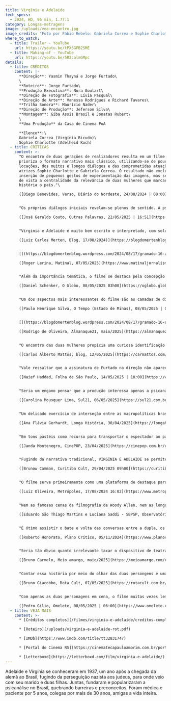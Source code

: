 ```yaml
---
title: Virgínia e Adelaide
tech_specs:
  - 2024, HD, 96 min, 1.77:1
category: Longas-metragens
image: /uploads/vea-encontro.jpg
image_credits: "Foto por Fábio Rebelo: Gabriela Correa e Sophie Charlotte"
where_to_watch:
  - title: Trailer - YouTube
    url: https://youtu.be/tPXSGFB2SME
  - title: Making-of - YouTube
    url: https://youtu.be/5R2calmGMpc
details:
  - title: CRÉDITOS
    content: |-
      **Direção**: Yasmin Thayná e Jorge Furtado\
      \
      **Roteiro**: Jorge Furtado\
      **Produção Executiva**: Nora Goulart\
      **Direção de Fotografia**: Lívia Pasqual\
      **Direção de Arte**: Vanessa Rodrigues e Richard Tavares\
      **Trilha Sonora**: Maurício Nader\
      **Direção de Produção**: Jeferson Silva\
      **Montagem**: Giba Assis Brasil e Jonatas Rubert\
      \
      **Uma Produção** da Casa de Cinema PoA

      **Elenco**:\
      Gabriela Correa (Virgínia Bicudo)\
      Sophie Charlotte (Adelheid Koch)
  - title: CRÍTICAS
    content: >-
      "O encontro de duas gerações de realizadores resulta em um filme que
      prioriza o formato narrativo mais clássico, utilizando-se de poucas
      locações, dos muitos e longos diálogos e das comprometidas atuações das
      atrizes Sophie Charlotte e Gabriela Correa. O resultado não exclui a
      inserção de pequenos gestos de experimentação das imagens, mas sem perder
      de vista a centralidade da relevância de duas mulheres que marcaram a
      história o país."\

      ([Diego Benevides, Verso, Diário do Nordeste, 24/08/2024 | 08:00](https://diariodonordeste.verdesmares.com.br/verso/filme-virginia-e-adelaide-narra-o-encontro-de-duas-mulheres-pioneiras-da-psicanalise-no-brasil-1.3549588))


      "Os próprios diálogos iniciais revelam-se plenos de sentido. A psicanálise, afinal, é essencialmente conversa, troca de experiências, memórias e impressões. O cinema, idem. É essa confluência entre o cinema e o processo analítico que o filme parece buscar - e ocasionalmente encontrar - na alternância entre os rostos e corpos que falam (por vezes com a tela dividida ao meio) e também nas associações de imagens, de evocações, de sonhos e devaneios."\

      ([José Geraldo Couto, Outras Palavras, 22/05/2025 | 16:51](https://outraspalavras.net/poeticas/cinema-a-arte-do-dialogo/))


      "Virginia e Adelaide é muito bem escrito e interpretado, com soluções engenhosas de mise-en-scène. Quando as duas se apresentam, Jorge e Yasmim filmam em plano/contraplano, quebrando a quarta parede. Gabriela e Sophie falam diretamente para a câmera. O filme é cheio desses recursos que quebram a dramaturgia tradicional."\

      ([Luiz Carlos Merten, Blog, 17/08/2024)](https://blogdomertenblog.wordpress.com/2024/08/17/gramado-16-adelaide-e-virginia-e-a-minha-decepcao-nenhum-reconhecimento-para-um-corpo-so/)


      [](https://blogdomertenblog.wordpress.com/2024/08/17/gramado-16-adelaide-e-virginia-e-a-minha-decepcao-nenhum-reconhecimento-para-um-corpo-so/)"Como é recorrente nas produções escritas e/ou dirigidas pelo cineasta, o filme costura com fluência cenas dramáticas com apresentações informativas que remetem ao cinema documentário. Merece destaque também a recriação da primeira sessão de análise de Virgínia com Adelaide em uma longa sequência que convida o espectador a partilhar da intimidade de um consultório médico."\

      ([Roger Lerina, Matinal, 07/05/2025](https://www.matinaljornalismo.com.br/rogerlerina/cinema/virginia-e-adelaide-lanca-luz-sobre-duas-pioneiras-da-psicanalise-no-brasil/))


      "Além da importância temática, o filme se destaca pela concepção dos ambientes. Há uma alternância entre a proposta realista do consultório de Adelaide, onde se passam muitas sequências, e espaços abstratos e assumidamente cenográficos que, em todo caso, trazem Virgínia e Adelaide envolvidas em situações concretas (apresentação de programa de rádio, leitura de cartas). (...) Bonequinho aplaude."\

      ([Daniel Schenker, O Globo, 08/05/2025 03h00](https://oglobo.globo.com/rioshow/cinema/guia/virginia-e-adelaide-com-sophie-charlotte-mostra-como-tragedias-coletivas-reverberam-na-vida-de-mulheres.ghtml))


      "Um dos aspectos mais interessantes do filme são as camadas de discussão que apresenta, primeiramente colocando em comparação as vidas de Virgínia - uma filha de negro beneficiado pela Lei do Ventre Livre, no século anterior, e que sofre todo tipo de discriminação para poder trabalhar com saúde pública - e Adelheid, judia alemã que foge da ascensão nazista em Berlim, encontrando refúgio no Brasil. Ambas são mulheres perseguidas pelo contexto histórico-social e que se fortalecem nessa amizade."\

      ([Paulo Henrique Silva, O Tempo (Estado de Minas), 08/05/2025 | 07:00](https://www.otempo.com.br/entretenimento/2025/5/8/filme-com-sophie-charlotte-destaca-a-importancia-de-duas-mulheres-para-a-psicanalise-brasileira))


      [](https://blogdomertenblog.wordpress.com/2024/08/17/gramado-16-adelaide-e-virginia-e-a-minha-decepcao-nenhum-reconhecimento-para-um-corpo-so/)"É espantoso notar que apenas duas atrizes nos carregam durante os 94 minutos de duração. Virgínia e Adelaide privilegia o diálogo, mas não é cansativo. Uma obra que carrega muita informação, mas que não soa professoral. E muito desse predicado está, claro, na direção das atrizes, mas, principalmente, no talento de Gabriela Correa e de Sophie Charlotte."\

      ([Rodrigo de Oliveira, Almanaque21, maio/2025](https://almanaque21.com.br/))[](https://almanaque21.com.br/)


      "O encontro das duas mulheres propicia uma curiosa identificação pela condição comum de perseguidas, uma pelo racismo, outra pelo antissemitismo. A relação profissional evoluiu para uma parceria e uma grande amizade. O filme constrói esse encontro por meio de consultas/diálogos questionadores de ambas as partes, que vão forjando um laço de afeto e de trocas recíprocas. Até mesmo os paralelismos de roupas e adereços pessoais servem a esse intuito."\

      ([Carlos Alberto Mattos, blog, 12/05/2025](https://carmattos.com/2025/05/12/um-encontro-para-alem-do-diva/))


      "Vale ressaltar que a assinatura de Furtado na direção não aparece sozinha. Ao lado dele, está Yasmin Thayná, jovem cineasta, com premiada carreira nos curtas-metragens. (...) A proeza de Thayná e Furtado é conseguir abarcar três assuntos tão complexos evitando sobressaltos de roteiro e escapando de abordagens levianas."\

      ([Naief Haddad, Folha de Sâo Paulo, 14/05/2025 | 10:00](https://www1.folha.uol.com.br/ilustrada/2025/05/jorge-furtado-e-yasmin-thayna-filmam-o-inicio-da-psicanalise-no-brasil.shtml))


      "Seria um engano pensar que a produção interessa apenas a psicanalistas. O filme abre uma grande janela para quem deseja se inspirar na potência subversiva que nasce da amizade entre duas mulheres marcadas pela raça."\

      ([Carolina Mousquer Lima, Sul21, 06/05/2025](https://sul21.com.br/opiniao/2025/05/virginia-e-adelaide-coluna-da-appoa/))


      "Um delicado exercício de interseção entre as macropolíticas brasileira e europeia e as formas como a História interfere de maneira penetrante na vida psíquica das pessoas."\

      ([Ana Flávia Gerhardt, Longa História, 30/04/2025](https://longahistoria.com.br/virginia-e-adelaide/))


      "Em tons pastéis como recurso para transportar o espectador ao passado, 'Virgínia e Adelaide' tem uma ótima caracterização de arte, ambientando toda a sua trama basicamente em um único cenário - a casa de Adelaide -, totalmente revestida com objetos e props das décadas de 1940/1950."\

      ([Janda Montenegro, CinePOP, 23/04/2025](https://cinepop.com.br/critica-virginia-e-adelaide-sensivel-filme-baseado-em-amizade-real-das-pioneiras-da-psicanalise-no-brasil-649233))


      "Fugindo da narrativa tradicional, VIRGÍNIA E ADELAIDE se permite momentos mais inventivos. Cenários mudam, ganham uma poética interessante, especialmente quando as personagens divagam sobre seus passados."\

      ([Brunow Camman, Curitiba Cult, 29/04/2025 09h00](https://curitibacult.com.br/critica-virginia-e-adelaide-resgata-importantes-mulheres-na-historia-brasileira/))


      "O filme serve primeiramente como uma plataforma de destaque para as duas atrizes, Correa e Charlotte. É servido a elas um roteiro com muito a dizer pela fala, onde passam a maior parte do tempo sentadas, necessitando toda uma incorporação física para que o filme contenha algum senso de movimento. A responsabilidade é grande, e o talento também."\

      ([Luiz Oliveira, Metrópoles, 17/08/2024 16:02](https://www.metropoles.com/entretenimento/cinema/gramado-novo-filme-de-jorge-furtado-tem-atriz-brasiliense-em-destaque))


      "Nem as famosas cenas da filmografia de Woody Allen, nem as longas minisséries sobre a cena psicanalítica produzidas recentemente conseguem tamanha aproximação com a realidade da clínica cotidiana das muitas psicanálises existentes. (...) certamente porque a direção instalou, no coração do filme, a potência luminosa de um real encontro entre duas pessoas. A psicanálise entra como grande catalisadora e potencializadora daquela improvável relação, e faz uso da estrangeiridade como combustível para tal feito - a língua estrangeira das dores e delícias do outro como matéria prima de eventuais transformações."\

      ([Eduardo São Thiago Martins e Luciana Saddi - SBPSP, Observatório Psicanalítico OP 572/2025 19/03/2025](https://febrapsi.org/publicacoes/observatorio/observatorio-psicanalitico-op-572-2025/))


      "É ótimo assistir o bate e volta das conversas entre a dupla, os malabarismos argumentativos e a relação que vai se formando entre as duas, algo que fica ainda mais envolvente considerando a barreira linguística entre elas e a dificuldade de Virgínia em se abrir completamente para a experiência. O filme encontra uma pérola nas interpretações de duas ótimas atrizes."\

      ([Roberto Honorato, Plano Crítico, 05/11/2024](https://www.planocritico.com/critica-virginia-e-adelaide/))


      "Seria tão óbvio quanto irrelevante taxar o dispositivo de teatral, graças à encenação assumida enquanto tal. Ao invés de filmarem o nazismo, os cineastas Yasmin Thayná e Jorge Furtado preferem discutir o tema; ao invés de representarem imageticamente o racismo, conversam a respeito. (...) O longa-metragem é lúdico, pedagógico, esmiuçando sempre que possível suas intenções, objetivos, e fornecendo contextualizações históricas."\

      ([Bruno Carmelo, Meio amargo, maio/2025](https://meioamargo.com/critica-virginia-e-adelaide-2024/))


      "Contar essa história por meio do olhar das duas persongens é uma daquelas decisões que devem ser celebradas como um grande acerto. (...) No decorrer de 96 minutos, enxergamos, em cena, apenas as duas atrizes principais: Gabriela Correa e Sophie Charlotte. (...) Com grande competência, ambas tiraram de letra. Há uma forte sensação de cumplicidade e de amizade cada vez que elas aparecem."\

      ([Bruno Giacobbo, Rota Cult, 07/05/2025](https://rotacult.com.br/2025/05/sophie-charlotte-e-gabriela-correa-vivem-pioneiras-da-psicanalise-em-virginia-e-adelaide/))


      "Com apenas as duas personagens em cena, o filme muitas vezes lembra uma peça de teatro, com diálogos dinâmicos, longos monólogos e praticamente todo ambientado em um único cenário. (...) Porém, ao longo de pouco mais de uma hora e meia de duração, vemos muito mais do que isso. Somos transportados para o passado e conhecemos a dor de duas mulheres que ainda tateiam e tentam compreender temas como o racismo no Brasil e o Holocausto na Alemanha."\

      ([Pedro Gilio, Omelete, 08/05/2025 | 06:00](https://www.omelete.com.br/filmes/criticas/virginia-e-adelaide-filme-critica-sophie-charlotte))
  - title: VEJA MAIS
    content: >-
      * [Créditos completos](/filmes/virginia-e-adelaide/creditos-completos/)

      * [Roteiro](/uploads/virginia-e-adelaide-rot.pdf)

      * [IMDb](https://www.imdb.com/title/tt32831747)

      * [Portal do Cinema RS](https://cinematecapauloamorim.com.br/portaldocinemagaucho/2337/virginia-e-adelaide)

      * [Letterboxd](https://letterboxd.com/film/virginia-e-adelaide/)
---
```

Adelaide e Virgínia se conheceram em 1937, um ano após a chegada da alemã ao Brasil, fugindo da perseguição nazista aos judeus, para onde veio com seu marido e duas filhas. Juntas, fundaram e popularizaram a psicanálise no Brasil, quebrando barreiras e preconceitos. Foram médica e paciente por 5 anos, colegas por mais de 30 anos, amigas a vida inteira.
